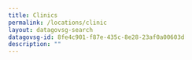 ```yaml
---
title: Clinics
permalink: /locations/clinic
layout: datagovsg-search
datagovsg-id: 8fe4c901-f87e-435c-8e28-23af0a00603d
description: ""
---
```


